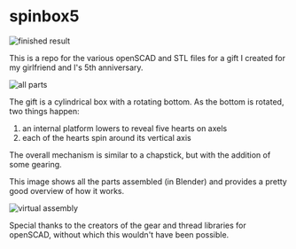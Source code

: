 # spinbox5

![finished result](http://i.imgur.com/Fvz30W3.jpg)

This is a repo for the various openSCAD and STL files for a gift I created for my girlfriend and I's 5th anniversary.

![all parts](http://i.imgur.com/giwg5dO.png)

The gift is a cylindrical box with a rotating bottom. As the bottom is rotated, two things happen: 
1. an internal platform lowers to reveal five hearts on axels
2. each of the hearts spin around its vertical axis

The overall mechanism is similar to a chapstick, but with the addition of some gearing. 

This image shows all the parts assembled (in Blender) and provides a pretty good overview of how it works. 

![virtual assembly](http://i.imgur.com/12xpRhT.png)

Special thanks to the creators of the gear and thread libraries for openSCAD, without which this wouldn't have been possible.
